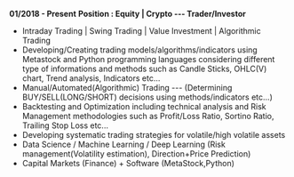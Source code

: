 **01/2018 - Present**
**Position : Equity | Crypto --- Trader/Investor**  
- Intraday Trading | Swing Trading | Value Investment | Algorithmic Trading 
- Developing/Creating trading models/algorithms/indicators using Metastock and Python programming languages considering different type of informations and methods such as Candle Sticks, OHLC(V) chart, Trend analysis, Indicators etc...
- Manual/Automated(Algorithmic) Trading --- (Determining BUY/SELL(LONG/SHORT) decisions using methods/indicators etc...)
- Backtesting and Optimization including technical analysis and Risk Management methodologies such as Profit/Loss Ratio, Sortino Ratio, Trailing Stop Loss etc...
- Developing systematic trading strategies for volatile/high volatile assets
- Data Science / Machine Learning / Deep Learning (Risk management(Volatility estimation), Direction+Price Prediction)
- Capital Markets (Finance) + Software (MetaStock,Python)

